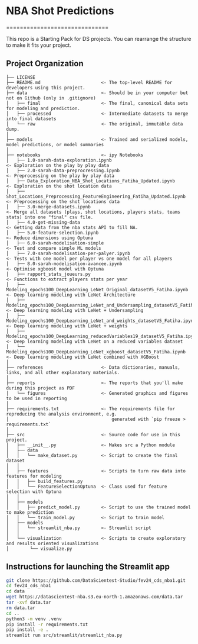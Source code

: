 # NBA Shot Predictions

==============================

This repo is a Starting Pack for DS projects. You can rearrange the structure to make it fits your project.

## Project Organization

    ├── LICENSE
    ├── README.md                       <- The top-level README for developers using this project.
    ├── data                            <- Should be in your computer but not on Github (only in .gitignore)
    │   ├── final                       <- The final, canonical data sets for modeling and prediction.
    │   ├── processed                   <- Intermediate datasets to merge into final datasets
    │   └── raw                         <- The original, immutable data dump.
    │
    ├── models                          <- Trained and serialized models, model predictions, or model summaries
    │
    ├── notebooks                       <- ipy Notebooks
    │   ├── 1.0-sarah-data-exploration.ipynb                                     <- Exploration on the play by play data
    │   ├── 2.0-sarah-data-preprocressing.ipynb                                  <- Preprocessing on the play by play data
    │   ├── Data_Exploration_NBA_Shot_Locations_Fatiha_Updated.ipynb             <- Exploration on the shot location data
    │   ├── Shot_Locations_Preprocessing_FeatureEngineering_Fatiha_Updated.ipynb <- Preprocessing on the shot locations data
    │   ├── 3.0-merge-datasets.ipynb                                             <- Merge all datasets (plays, shot locations, players stats, teams stats) into one "final" csv file.
    │   ├── 4.0-get-missing-data                                                 <- Getting data from the nba stats API to fill NA.
    │   ├── 5.0-feature-selection.ipynb                                          <- Reduce dimensions using Optuna
    │   ├── 6.0-sarah-modelisation-simple                                        <- Test and compare simple ML models
    │   ├── 7.0-sarah-modelisation-per-palyer.ipynb                              <- Tests with one model per player vs one model for all players
    │   ├── 8.0-sarah-modelisation-avancee.ipynb                                 <- Optimise xgboost model with Optuna
    │   ├── rapport_stats_joueurs.py                                             <- Functions to extract players stats per year
    │   ├── Modeling_epochs100_DeepLearning_LeNet_Original_datasetV5_Fatiha.ipynb           <- Deep learning modeling with LeNet Architecture
    │   ├── Modeling_epochs100_DeepLearning_LeNet_and_Undersampling_datasetV5_Fatiha.ipynb  <- Deep learning modeling with LeNet + Undersampling
    │   ├── Modeling_epochs100_DeepLearning_LeNet_and_weights_datasetV5_Fatiha.ipynb        <- Deep learning modeling with LeNet + weights
    │   ├── Modeling_epochs100_DeepLearning_reducedVariables19_datasetV5_Fatiha.ipynb       <- Deep learning modeling with LeNet on a reduced variables dataset
    │   └── Modeling_epochs100_DeepLearning_LeNet_xgboost_datasetV5_Fatiha.ipynb            <- Deep learning modeling with LeNet combined with XGBoost
    │
    ├── references                      <- Data dictionaries, manuals, links, and all other explanatory materials.
    │
    ├── reports                         <- The reports that you'll make during this project as PDF
    │   └── figures                     <- Generated graphics and figures to be used in reporting
    │
    ├── requirements.txt                <- The requirements file for reproducing the analysis environment, e.g.
    │                                       generated with `pip freeze > requirements.txt`
    │
    ├── src                             <- Source code for use in this project.
    │   ├── __init__.py                 <- Makes src a Python module
    │   ├── data
    │   │   └── make_dataset.py         <- Script to create the final dataset
    │   │
    │   ├── features                    <- Scripts to turn raw data into features for modeling
    │   │   ├── build_features.py
    │   │   └── FeatureSelectionOptuna  <- Class used for feature selection with Optuna
    │   │
    │   ├── models
    │   │   ├── predict_model.py        <- Script to use the trained model to make prediction
    │   │   └── train_model.py          <- Script to train model
    │   ├── models
    │   │   └── streamlit_nba.py        <- Streamlit script
    │   │
    │   └── visualization               <- Scripts to create exploratory and results oriented visualizations
    │        └── visualize.py



## Instructions for launching the Streamlit app

``` bash
git clone https://github.com/DataScientest-Studio/fev24_cds_nba1.git
cd fev24_cds_nba1
cd data
wget https://datascientest-nba.s3.eu-north-1.amazonaws.com/data.tar
tar -xvf data.tar
rm data.tar
cd ..
python3 -m venv .venv
pip install -r requirements.txt
pip install -e .
streamlit run src/streamlit/streamlit_nba.py
```
